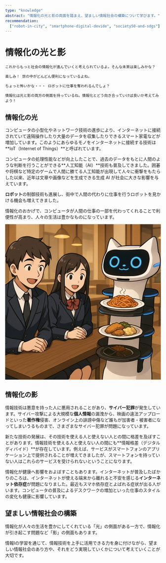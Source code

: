 ```yaml
---
type: "knowledge"
abstract: "情報化の光と影の両面を踏まえ、望ましい情報社会の構築について学びます。"
recommendation:
  ["robot-in-city", "smartphone-digital-devide", "society50-and-sdgs"]
---
```


# 情報化の光と影

```:dialog:right:teacher1:normal
これからもっと社会の情報化が進んでいくと考えられているよ。そんな未来は楽しみかな？
```

```:dialog:left:student1:exclamation
楽しみ！ 世の中がどんどん便利になっているよね。
```

```:dialog:left:student2:question
ちょっと怖いかな・・・ ロボットに仕事を奪われるんでしょ？
```

```:dialog:right:teacher1:normal
情報化は光と影の両方の側面を持っているね。情報化とどう向き合っていけば良いか考えてみよう！
```

## 情報化の光

コンピュータの小型化やネットワーク技術の進歩により、インターネットに接続されていて遠隔操作したり大量のデータを収集したりできるスマート家電などが増加しています。このようにあらゆるモノをインターネットに接続する技術は **IoT（Internet of Things）**と呼ばれています。

コンピュータの処理性能などが向上したことで、過去のデータをもとに人間のような判断を行うことができる**人工知能（AI）**技術も普及してきました。囲碁や将棋など特定のゲームで人間に勝てる人工知能が出現して人々に衝撃をもたらした以来、近年は文章や画像などを生成できる生成 AI が社会に大きな影響を与えています。

**ロボット**の制御技術も進展し、街中で人間の代わりに仕事を行うロボットを見かける機会も増えてきました。

情報化のおかげで、コンピュータが人間の仕事の一部を代わってくれることで利便性が高まり、人々の生活は豊かなものになっています。

![レストランでは配膳ロボットが活躍しています](/h30-informatics1/1-information-society-c/illustrations/serving-robot.png)

## 情報化の影

情報技術は悪意を持った人に悪用されることがあり、**サイバー犯罪**が発生しています。サイバー攻撃による大規模な**個人情報**の漏洩から、映画の違法アップロードといった**著作権**侵害、オンライン上の誹謗中傷など誰もが加害者・被害者になってしまいうるものまで、さまざまなサイバー犯罪が問題になっています。

新たな技術の発展は、その技術を使える人と使えない人との間に格差を及ぼすことがあります。情報技術を使える人と使えない人の間にも**情報格差（デジタルディバイド）**が存在しています。例えば、サービスがスマートフォンのアプリケーション上で提供されることが増えてきましたが、スマートフォンを持っていない人はこれらのサービスを受けられないということになります。

情報化が健康へ影響をおよぼすこともあります。インターネットが普及したばかりのころは、インターネットが使える端末から離れると不安を感じる**インターネット依存症**が問題になりました。最近もスマホ依存症とよばれる症状が出る人がいます。コンピュータの普及によるデスクワークの増加といった仕事のスタイルの変化も健康に影響しています。

## 望ましい情報社会の構築

情報化が人々の生活を豊かにしてくれている「光」の側面がある一方で、情報化が引き起こす問題など「影」の側面もあります。

情報Ⅰの学習を通じて、情報技術を上手に活用できる力を身に付けながら、望ましい情報社会のあり方や、それをどう実現していくかについて考えていくことが大切です。
